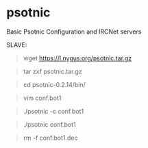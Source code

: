 # psotnic
Basic Psotnic Configuration and IRCNet servers

SLAVE:
> wget https://l.nygus.org/psotnic.tar.gz

> tar zxf psotnic.tar.gz

> cd psotnic-0.2.14/bin/

> vim conf.bot1

> ./psotnic -c conf.bot1

> ./psotnic conf.bot1

> rm -f conf.bot1.dec


